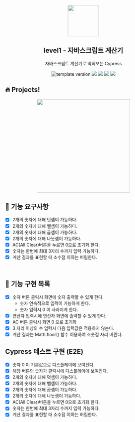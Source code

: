 <br/>
<br/>
<p align="middle" >
  <img width="100px;" src="/Users/leezer/Desktop/Study/javascript/woowacourse/javascript-calculator/src/images/calculator_icon.png"/>
</p>
<h2 align="middle">level1 - 자바스크립트 계산기</h2>
<p align="middle">자바스크립트 계산기로 익혀보는 Cypress</p>
<p align="middle">
  <img src="https://img.shields.io/badge/version-1.0.0-blue?style=flat-square" alt="template version"/>
  <img src="https://img.shields.io/badge/language-html-red.svg?style=flat-square"/>
  <img src="https://img.shields.io/badge/language-css-blue.svg?style=flat-square"/>
  <img src="https://img.shields.io/badge/language-js-yellow.svg?style=flat-square"/>
  <img src="https://img.shields.io/badge/license-MIT-brightgreen.svg?style=flat-square"/>
</p>

## 🔥 Projects!

<p align="middle">
  <img width="300" src="/Users/leezer/Desktop/Study/javascript/woowacourse/javascript-calculator/src/images/calculator_ui.png">
</p>

## 🎯 기능 요구사항

- [x] 2개의 숫자에 대해 덧셈이 가능하다.
- [x] 2개의 숫자에 대해 뺄셈이 가능하다.
- [x] 2개의 숫자에 대해 곱셈이 가능하다.
- [x] 2개의 숫자에 대해 나눗셈이 가능하다.
- [x] AC(All Clear)버튼을 누르면 0으로 초기화 한다.
- [x] 숫자는 한번에 최대 3자리 수까지 입력 가능하다.
- [x] 계산 결과를 표현할 때 소수점 이하는 버림한다.

<br/>

## 📝 기능 구현 목록

- [x] 숫자 버튼 클릭시 화면에 숫자 출력할 수 있게 한다.
  - 숫자 연속적으로 입력이 가능하게 한다.
  - 숫자 입력시 0 이 사라지게 한다.
- [x] 연산자 입력시에 연산자 화면에 출력할 수 있게 한다.
- [x] AC 버튼 클릭시 화면 0 으로 초기화
- [x] 3 자리 이상의 수 입력시 다음 입력값은 적용하지 않는다.
- [x] 계산 결과는 Math.floor() 함수 이용하여 소숫점 자리 버린다.

## Cypress 테스트 구현 (E2E)

- [x] 숫자 0 이 기본값으로 디스플레이에 보여진다.
- [x] 해당 버튼의 숫자가 클릭시에 디스플레이에 보여진다.
- [x] 2개의 숫자에 대해 덧셈이 가능하다.
- [x] 2개의 숫자에 대해 뺄셈이 가능하다.
- [x] 2개의 숫자에 대해 곱셈이 가능하다.
- [x] 2개의 숫자에 대해 나눗셈이 가능하다.
- [x] AC(All Clear)버튼을 누르면 0으로 초기화 한다.
- [x] 숫자는 한번에 최대 3자리 수까지 입력 가능하다.
- [x] 계산 결과를 표현할 때 소수점 이하는 버림한다.
